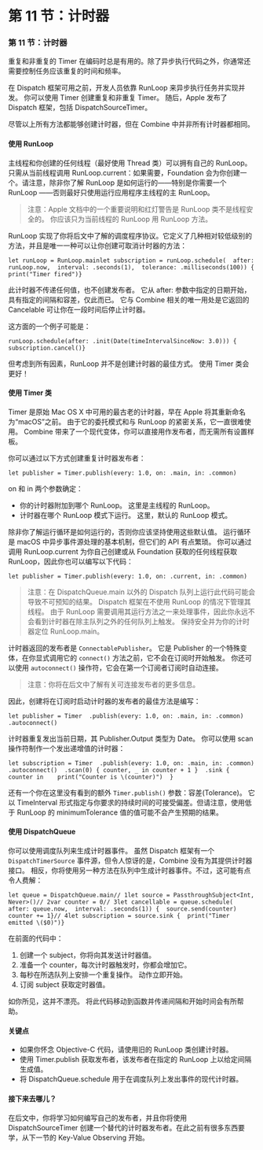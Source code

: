# 第 11 节：计时器

### 第 11 节：计时器

重复和非重复的 Timer 在编码时总是有用的。除了异步执行代码之外，你通常还需要控制任务应该重复的时间和频率。

在 Dispatch 框架可用之前，开发人员依靠 RunLoop 来异步执行任务并实现并发。 你可以使用 Timer 创建重复和非重复 Timer。 随后，Apple 发布了 Dispatch 框架，包括 DispatchSourceTimer。

尽管以上所有方法都能够创建计时器，但在 Combine 中并非所有计时器都相同。

#### 使用 RunLoop

主线程和你创建的任何线程（最好使用 Thread 类）可以拥有自己的 RunLoop。 只需从当前线程调用 RunLoop.current：如果需要，Foundation 会为你创建一个。请注意，除非你了解 RunLoop 是如何运行的——特别是你需要一个 RunLoop ——否则最好只使用运行应用程序主线程的主 RunLoop。

> 注意：Apple 文档中的一个重要说明和红灯警告是 RunLoop 类不是线程安全的。 你应该只为当前线程的 RunLoop 用 RunLoop 方法。

RunLoop 实现了你将后文中了解的调度程序协议。它定义了几种相对较低级别的方法，并且是唯一一种可以让你创建可取消计时器的方法：

```
let runLoop = RunLoop.main​let subscription = runLoop.schedule(  after: runLoop.now,  interval: .seconds(1),  tolerance: .milliseconds(100)) {  print("Timer fired")}
```

此计时器不传递任何值，也不创建发布者。 它从 after: 参数中指定的日期开始，具有指定的间隔和容差，仅此而已。 它与 Combine 相关的唯一用处是它返回的 Cancelable 可让你在一段时间后停止计时器。

这方面的一个例子可能是：

```
runLoop.schedule(after: .init(Date(timeIntervalSinceNow: 3.0))) {  subscription.cancel()}
```

但考虑到所有因素，RunLoop 并不是创建计时器的最佳方式。 使用 Timer 类会更好！

#### 使用 Timer 类

Timer 是原始 Mac OS X 中可用的最古老的计时器，早在 Apple 将其重新命名为“macOS”之前。 由于它的委托模式和与 RunLoop 的紧密关系，它一直很难使用。 Combine 带来了一个现代变体，你可以直接用作发布者，而无需所有设置样板。

你可以通过以下方式创建重复计时器发布者：

```
let publisher = Timer.publish(every: 1.0, on: .main, in: .common)
```

on 和 in 两个参数确定：

* 你的计时器附加到哪个 RunLoop。 这里是主线程的 RunLoop。
* 计时器在哪个 RunLoop 模式下运行。 这里，默认的 RunLoop 模式。

除非你了解运行循环是如何运行的，否则你应该坚持使用这些默认值。 运行循环是 macOS 中异步事件源处理的基本机制，但它们的 API 有点繁琐。 你可以通过调用 RunLoop.current 为你自己创建或从 Foundation 获取的任何线程获取 RunLoop，因此你也可以编写以下代码：

```
let publisher = Timer.publish(every: 1.0, on: .current, in: .common)
```

> 注意：在 DispatchQueue.main 以外的 Dispatch 队列上运行此代码可能会导致不可预知的结果。 Dispatch 框架在不使用 RunLoop 的情况下管理其线程。 由于 RunLoop 需要调用其运行方法之一来处理事件，因此你永远不会看到计时器在除主队列之外的任何队列上触发。 保持安全并为你的计时器定位 RunLoop.main。

计时器返回的发布者是 `ConnectablePublisher`。 它是 Publisher 的一个特殊变体，在你显式调用它的 `connect()` 方法之前，它不会在订阅时开始触发。 你还可以使用 `autoconnect()` 操作符，它会在第一个订阅者订阅时自动连接。

> 注意：你将在后文中了解有关可连接发布者的更多信息。

因此，创建将在订阅时启动计时器的发布者的最佳方法是编写：

```
let publisher = Timer  .publish(every: 1.0, on: .main, in: .common)  .autoconnect()
```

计时器重复发出当前日期，其 Publisher.Output 类型为 Date。 你可以使用 scan 操作符制作一个发出递增值的计时器：

```
let subscription = Timer  .publish(every: 1.0, on: .main, in: .common)  .autoconnect()  .scan(0) { counter, _ in counter + 1 }  .sink { counter in    print("Counter is \(counter)")  }
```

还有一个你在这里没有看到的额外 `Timer.publish()` 参数：容差(Tolerance)。 它以 TimeInterval 形式指定与你要求的持续时间的可接受偏差。但请注意，使用低于 RunLoop 的 minimumTolerance 值的值可能不会产生预期的结果。

#### 使用 DispatchQueue

你可以使用调度队列来生成计时器事件。 虽然 Dispatch 框架有一个 `DispatchTimerSource` 事件源，但令人惊讶的是，Combine 没有为其提供计时器接口。 相反，你将使用另一种方法在队列中生成计时器事件。不过，这可能有点令人费解：

```
let queue = DispatchQueue.main​// 1let source = PassthroughSubject<Int, Never>()​// 2var counter = 0​// 3let cancellable = queue.schedule(  after: queue.now,  interval: .seconds(1)) {  source.send(counter)  counter += 1}​// 4let subscription = source.sink {  print("Timer emitted \($0)")}
```

在前面的代码中：

1. 创建一个 subject，你将向其发送计时器值。
2. 准备一个 counter，每次计时器触发时，你都会增加它。
3. 每秒在所选队列上安排一个重复操作。 动作立即开始。
4. 订阅 subject 获取定时器值。

如你所见，这并不漂亮。 将此代码移动到函数并传递间隔和开始时间会有所帮助。

#### 关键点

* 如果你怀念 Objective-C 代码，请使用旧的 RunLoop 类创建计时器。
* 使用 Timer.publish 获取发布者，该发布者在指定的 RunLoop 上以给定间隔生成值。
* 将 DispatchQueue.schedule 用于在调度队列上发出事件的现代计时器。

#### 接下来去哪儿？

在后文中，你将学习如何编写自己的发布者，并且你将使用 DispatchSourceTimer 创建一个替代的计时器发布者。在此之前有很多东西要学，从下一节的 Key-Value Observing 开始。
